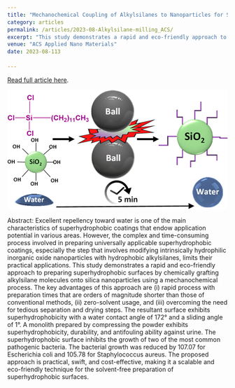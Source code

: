 ```yaml
---
title: "Mechanochemical Coupling of Alkylsilanes to Nanoparticles for Solvent-Free and Rapid Fabrication of Superhydrophobic Materials"
category: articles
permalink: /articles/2023-08-Alkylsilane-milling_ACS/
excerpt: "This study demonstrates a rapid and eco-friendly approach to preparing superhydrophobic surfaces by chemically grafting alkylsilane molecules onto silica nanoparticles using a mechanochemical process."
venue: "ACS Applied Nano Materials"
date: 2023-08-113

---
```


<a href="https://doi.org/10.1021/acsanm.3c02489">Read full article here</a>.


![](/images/images_large_an3c02489_0007.jpeg)


Abstract: Excellent repellency toward water is one of the main characteristics of superhydrophobic coatings that endow application potential in various areas. However, the complex and time-consuming process involved in preparing universally applicable superhydrophobic coatings, especially the step that involves modifying intrinsically hydrophilic inorganic oxide nanoparticles with hydrophobic alkylsilanes, limits their practical applications. This study demonstrates a rapid and eco-friendly approach to preparing superhydrophobic surfaces by chemically grafting alkylsilane molecules onto silica nanoparticles using a mechanochemical process. The key advantages of this approach are (i) rapid process with preparation times that are orders of magnitude shorter than those of conventional methods, (ii) zero-solvent usage, and (iii) overcoming the need for tedious separation and drying steps. The resultant surface exhibits superhydrophobicity with a water contact angle of 172° and a sliding angle of 1°. A monolith prepared by compressing the powder exhibits superhydrophobicity, durability, and antifouling ability against urine. The superhydrophobic surface inhibits the growth of two of the most common pathogenic bacteria. The bacterial growth was reduced by 107.07 for Escherichia coli and 105.78 for Staphylococcus aureus. The proposed approach is practical, swift, and cost-effective, making it a scalable and eco-friendly technique for the solvent-free preparation of superhydrophobic surfaces.

